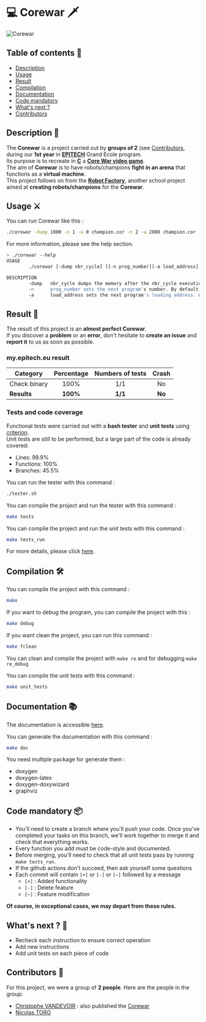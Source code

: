 # 💻 Corewar 🗡️

![Corewar](https://toro-nicolas.github.io/Corewar/preview.png)

## Table of contents 📑
- [Description](https://github.com/toro-nicolas/Corewar/blob/main/README.md#description-)
- [Usage](https://github.com/toro-nicolas/Corewar/blob/main/README.md#usage-%EF%B8%8F)
- [Result](https://github.com/toro-nicolas/Corewar/blob/main/README.md#result-)
- [Compilation](https://github.com/toro-nicolas/Corewar/blob/main/README.md#compilation-%EF%B8%8F)
- [Documentation](https://github.com/toro-nicolas/Corewar/blob/main/README.md#documentation-)
- [Code mandatory](https://github.com/toro-nicolas/Corewar/blob/main/README.md#code-mandatory-)
- [What's next ?](https://github.com/toro-nicolas/Corewar/blob/main/README.md#whats-next--)
- [Contributors](https://github.com/toro-nicolas/Corewar/blob/main/README.md#contributors-)


## Description 📝
The **Corewar** is a project carried out by **groups of 2** (see [Contributors](https://github.com/toro-nicolas/Corewar/blob/main/README.md#contributors-), during our **1st year** in [**EPITECH**](https://www.epitech.eu/) Grand Ecole program.  
Its purpose is to recreate in [**C**](https://en.wikipedia.org/wiki/C_(programming_language)) a [**Core War video game**](https://en.wikipedia.org/wiki/Core_War).  
The aim of **Corewar** is to have robots/champions **fight in an arena** that functions as a **virtual machine**.  
This project follows on from the [**Robot Factory**](https://github.com/toro-nicolas/robot-factory), another school project aimed at **creating robots/champions** for the **Corewar**.  


## Usage ⚔️
You can run Corewar like this :
```sh
./corewar -dump 1000 -n 1 -a 0 champion.cor -n 2 -a 200O champion.cor
```

For more information, please see the help section.
```sh
> ./corewar --help
USAGE
        ./corewar [-dump nbr_cycle] [[-n prog_number][-a load_address] prog_name] ...

DESCRIPTION
        -dump   nbr_cycle dumps the memory after the nbr_cycle execution (if the round isn't already over) with the following format: 32 bytes/line in hexadecimal (A0BCDEFE1DD3...)
        -n      prog_number sets the next program's number. By default, the first free number in the parameter order
        -a      load_address sets the next program's loading address. When no address is specified, optimize the addresses so that the processes are as far away from each other as possible. The addresses are MEM_SIZE modulo
```


## Result 🚩
The result of this project is an **almost perfect Corewar**.  
If you discover a **problem** or an **error**, don't hesitate to **create an issue** and **report it** to us as soon as possible.


### my.epitech.eu result

| Category       | Percentage | Numbers of tests |  Crash   |
|----------------|:----------:|:----------------:|:--------:|
| Check binary   |    100%    |       1/1        |    No    |
| **Results**    |  **100%**  |     **1/1**      |  **No**  |


### Tests and code coverage
Functional tests were carried out with a **bash tester** and **unit tests** using [criterion](https://criterion.readthedocs.io/en/master/intro.html).  
Unit tests are still to be performed, but a large part of the code is already covered:
- Lines: 99.9%
- Functions: 100%
- Branches:	45.5%

You can run the tester with this command :
```sh
./tester.sh
```
You can compile the project and run the tester with this command :
```sh
make tests
```
You can compile the project and run the unit tests with this command :
```sh
make tests_run
```

For more details, please click [here](https://toro-nicolas.github.io/Corewar/tests/test.html).


## Compilation 🛠️
You can compile the project with this command :
```sh
make
```

If you want to debug the program, you can compile the project with this :
```sh
make debug 
```

If you want clean the project, you can run this command :
```sh
make fclean
```

You can clean and compile the project with ```make re``` and for debugging ```make re_debug```

You can compile the unit tests with this command :
```sh
make unit_tests
```


## Documentation 📚
The documentation is accessible [here](https://toro-nicolas.github.io/Corewar/html/).

You can generate the documentation with this command :
```sh
make doc
```
You need multiple package for generate them :
- doxygen
- doxygen-latex
- doxygen-doxywizard
- graphviz


## Code mandatory 📦
- You'll need to create a branch where you'll push your code. Once you've completed your tasks on this branch, we'll work together to merge it and check that everything works.
- Every function you add must be code-style and documented.
- Before merging, you'll need to check that all unit tests pass by running ```make tests_run```.
- If the github actions don't succeed, then ask yourself some questions
- Each commit will contain ```[+]``` or ```[-]``` or ```[~]``` followed by a message
    - ```[+]``` : Added functionality
    - ```[-]``` : Delete feature
    - ```[~]``` : Feature modification

**Of course, in exceptional cases, we may depart from these rules.**


## What's next ? 🚀
- Recheck each instruction to ensure correct operation
- Add new instructions
- Add unit tests on each piece of code


## Contributors 👥
For this project, we were a group of **2 people**. Here are the people in the group:
- [Christophe VANDEVOIR](https://github.com/ItsKarmaOff) : also published the [Corewar](https://github.com/ItsKarmaOff/Corewar)
- [Nicolas TORO](https://github.com/toro-nicolas)
